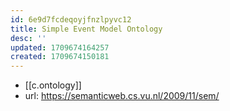 ```yaml
---
id: 6e9d7fcdeqoyjfnzlpyvc12
title: Simple Event Model Ontology
desc: ''
updated: 1709674164257
created: 1709674150181
---
```


- [[c.ontology]]
- url: https://semanticweb.cs.vu.nl/2009/11/sem/